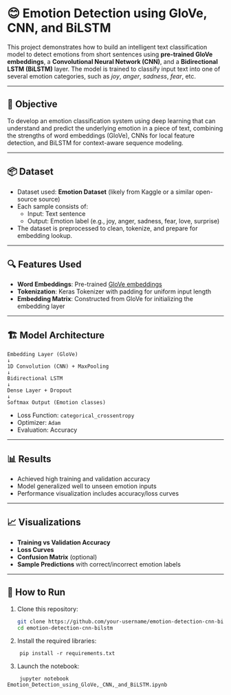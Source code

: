 # 😊 Emotion Detection using GloVe, CNN, and BiLSTM

This project demonstrates how to build an intelligent text classification model to detect emotions from short sentences using **pre-trained GloVe embeddings**, a **Convolutional Neural Network (CNN)**, and a **Bidirectional LSTM (BiLSTM)** layer. The model is trained to classify input text into one of several emotion categories, such as *joy*, *anger*, *sadness*, *fear*, etc.

---

## 🧠 Objective

To develop an emotion classification system using deep learning that can understand and predict the underlying emotion in a piece of text, combining the strengths of word embeddings (GloVe), CNNs for local feature detection, and BiLSTM for context-aware sequence modeling.

---

## 📦 Dataset

- Dataset used: **Emotion Dataset** (likely from Kaggle or a similar open-source source)
- Each sample consists of:
  - Input: Text sentence
  - Output: Emotion label (e.g., joy, anger, sadness, fear, love, surprise)
- The dataset is preprocessed to clean, tokenize, and prepare for embedding lookup.

---

## 🔍 Features Used

- **Word Embeddings**: Pre-trained [GloVe embeddings](https://nlp.stanford.edu/projects/glove/)
- **Tokenization**: Keras Tokenizer with padding for uniform input length
- **Embedding Matrix**: Constructed from GloVe for initializing the embedding layer

---

## 🏗️ Model Architecture
```
Embedding Layer (GloVe)
↓
1D Convolution (CNN) + MaxPooling
↓
Bidirectional LSTM
↓
Dense Layer + Dropout
↓
Softmax Output (Emotion classes)
```

- Loss Function: `categorical_crossentropy`
- Optimizer: `Adam`
- Evaluation: Accuracy

---

## 📊 Results

- Achieved high training and validation accuracy
- Model generalized well to unseen emotion inputs
- Performance visualization includes accuracy/loss curves

---

## 📈 Visualizations

- **Training vs Validation Accuracy**
- **Loss Curves**
- **Confusion Matrix** (optional)
- **Sample Predictions** with correct/incorrect emotion labels

---

## 🧪 How to Run

1. Clone this repository:
   ```bash
   git clone https://github.com/your-username/emotion-detection-cnn-bilstm
   cd emotion-detection-cnn-bilstm
    ```
2. Install the required libraries:
```
    pip install -r requirements.txt
```
3. Launch the notebook:
```
    jupyter notebook Emotion_Detection_using_GloVe,_CNN,_and_BiLSTM.ipynb
```
